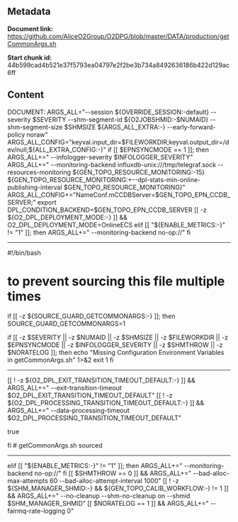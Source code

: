 ## Metadata

**Document link:** https://github.com/AliceO2Group/O2DPG/blob/master/DATA/production/getCommonArgs.sh

**Start chunk id:** 44b599cad4b521e37f5793ea04797e2f2be3b734a8492636186b422d129ac6ff

## Content

DOCUMENT:
    ARGS_ALL="--session ${OVERRIDE_SESSION:-default} --severity $SEVERITY --shm-segment-id ${O2JOBSHMID:-$NUMAID} --shm-segment-size $SHMSIZE ${ARGS_ALL_EXTRA:-} --early-forward-policy noraw"
ARGS_ALL_CONFIG="keyval.input_dir=$FILEWORKDIR;keyval.output_dir=/dev/null;${ALL_EXTRA_CONFIG:-}"
if [[ $EPNSYNCMODE == 1 ]]; then
  ARGS_ALL+=" --infologger-severity $INFOLOGGER_SEVERITY"
  ARGS_ALL+=" --monitoring-backend influxdb-unix:///tmp/telegraf.sock --resources-monitoring ${GEN_TOPO_RESOURCE_MONITORING:-15} ${GEN_TOPO_RESOURCE_MONITORING:+--dpl-stats-min-online-publishing-interval $GEN_TOPO_RESOURCE_MONITORING}"
  ARGS_ALL_CONFIG+="NameConf.mCCDBServer=$GEN_TOPO_EPN_CCDB_SERVER;"
  export DPL_CONDITION_BACKEND=$GEN_TOPO_EPN_CCDB_SERVER
  [[ -z ${O2_DPL_DEPLOYMENT_MODE:-} ]] && O2_DPL_DEPLOYMENT_MODE=OnlineECS
elif [[ "${ENABLE_METRICS:-}" != "1" ]]; then
  ARGS_ALL+=" --monitoring-backend no-op://"
fi

---

#!/bin/bash

# to prevent sourcing this file multiple times
if [[ -z ${SOURCE_GUARD_GETCOMMONARGS:-} ]]; then
SOURCE_GUARD_GETCOMMONARGS=1

if [[ -z $SEVERITY || -z $NUMAID || -z $SHMSIZE || -z $FILEWORKDIR || -z $EPNSYNCMODE || -z $INFOLOGGER_SEVERITY || -z $SHMTHROW || -z $NORATELOG ]]; then
  echo "Missing Configuration Environment Variables in getCommonArgs.sh" 1>&2
  exit 1
fi

---

[[ ! -z ${O2_DPL_EXIT_TRANSITION_TIMEOUT_DEFAULT:-} ]] && ARGS_ALL+=" --exit-transition-timeout $O2_DPL_EXIT_TRANSITION_TIMEOUT_DEFAULT"
[[ ! -z ${O2_DPL_PROCESSING_TRANSITION_TIMEOUT_DEFAULT:-} ]] && ARGS_ALL+=" --data-processing-timeout $O2_DPL_PROCESSING_TRANSITION_TIMEOUT_DEFAULT"

true

fi # getCommonArgs.sh sourced

---

elif [[ "${ENABLE_METRICS:-}" != "1" ]]; then
  ARGS_ALL+=" --monitoring-backend no-op://"
fi
[[ $SHMTHROW == 0 ]] && ARGS_ALL+=" --bad-alloc-max-attempts 60 --bad-alloc-attempt-interval 1000"
[[ ! -z ${SHM_MANAGER_SHMID:-} && ${GEN_TOPO_CALIB_WORKFLOW:-} != 1 ]] && ARGS_ALL+=" --no-cleanup --shm-no-cleanup on --shmid $SHM_MANAGER_SHMID"
[[ $NORATELOG == 1 ]] && ARGS_ALL+=" --fairmq-rate-logging 0"
